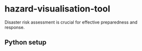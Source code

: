 # hazard-visualisation-tool

Disaster risk assessment is crucial for effective preparedness and response.

## Python setup 

```python


```